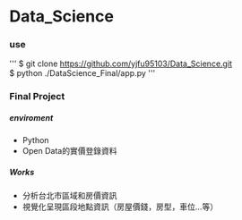 # Data_Science
### use
'''
 $ git clone https://github.com/yjfu95103/Data_Science.git  
 $ python ./DataScience_Final/app.py
'''

### Final Project   
##### enviroment
   - Python  
   - Open Data的實價登錄資料  
   
##### Works   
   - 分析台北市區域和房價資訊
   - 視覺化呈現區段地點資訊（房屋價錢，房型，車位...等）
   
   
